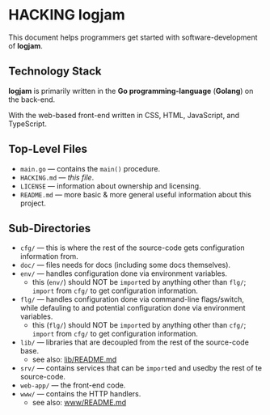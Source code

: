 # HACKING logjam

This document helps programmers get started with software-development of **logjam**.

## Technology Stack

**logjam** is primarily written in the **Go programming-language** (**Golang**) on the back-end.

With the web-based front-end written in CSS, HTML, JavaScript, and TypeScript.

## Top-Level Files

* `main.go` — contains the `main()` procedure.
* `HACKING.md` — _this file_.
* `LICENSE` — information about ownership and licensing.
* `README.md` — more basic & more general useful information about this project.

## Sub-Directories

* `cfg/` — this is where the rest of the source-code gets configuration information from.
* `doc/` — files needs for docs (including some docs themselves).
* `env/` — handles configuration done via environment variables.
  * this (`env/`) should NOT be `import`ed by anything other than `flg/`; `import` from `cfg/` to get configuration information.
* `flg/` — handles configuration done via command-line flags/switch, while defauling to and potential configuration done via environment variables.
  * this (`flg/`) should NOT be `import`ed by anything other than `cfg/`; `import` from `cfg/` to get configuration information.
* `lib/` — libraries that are decoupled from the rest of the source-code base.
  * see also: [lib/README.md](lib/README.md)
* `srv/` — contains services that can be `import`ed and usedby the rest of te source-code.
* `web-app/` — the front-end code.
* `www/` — contains the HTTP handlers.
  * see also: [www/README.md](www/README.md)
